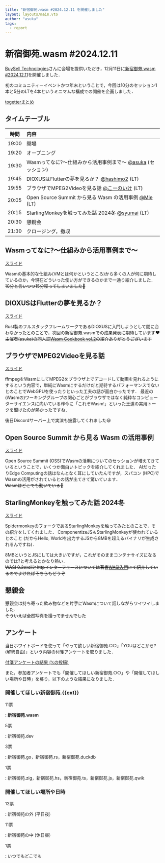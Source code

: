 ```yaml
---
title: "新宿御苑.wasm #2024.12.11 を開催しました"
layout: layouts/main.vto
author: "asuka"
tags:
  - report
---
```


# 新宿御苑.wasm #2024.12.11

[BuySell Technologies](https://buysell-technologies.com/)さんに会場を提供いただき，12月11日に[新宿御苑.wasm #2024.12.11](https://shinjukugyoen.connpass.com/event/338017/)を開催しました．

初のコミュニティーイベントかつ年末ということで，今回は10分のセッション1本と5分のLTを4本というミニマムな構成での開催を企画しました．

[togetterまとめ](https://togetter.com/li/2486731)

## タイムテーブル

| 時間  | 内容                                                                                 |
| :---: | :----------------------------------------------------------------------------------- |
| 19:00 | 開場                                                                                 |
| 19:20 | オープニング                                                                         |
| 19:30 | Wasmってなに?〜仕組みから活用事例まで〜 [@asuka](https://x.com/a_skua) (セッション)  |
| 19:45 | DIOXUSはFlutterの夢を見るか？ [@hashimo2](https://x.com/_hashimo2) (LT)              |
| 19:55 | ブラウザでMPEG2Videoを見る話 [@こーのいけ](https://x.com/ko_noike) (LT)              |
| 20:05 | Open Source Summit から見る Wasm の活用事例 [@Mie](https://github.com/sux2mfgj) (LT) |
| 20:15 | StarlingMonkeyを触ってみた話 2024冬 [@syumai](https://x.com/__syumai) (LT)           |
| 20:30 | 懇親会                                                                               |
| 21:30 | クロージング，撤収                                                                   |

## Wasmってなに?〜仕組みから活用事例まで〜

[スライド](https://speakerdeck.com/askua/wasmtutenani-xin-su-yu-yuan-dot-wasm-number-2024-dot-12-dot-11)

Wasmの基本的な仕組み(VMとは何かというところ)から多くの人が何に期待しているのか，今現在どういった使い方ができるのかまで一通り紹介しました．\
~~10分と言いつつ15分喋ってしまいました🙇~~

## DIOXUSはFlutterの夢を見るか？

[スライド](https://speakerdeck.com/_hashimo2/2024-12-11-shinjuku-gyoen-dev-lt)

Rust製のフルスタックフレームワークであるDIOXUSに入門しようとして間に合わなかったとのことで，次回の新宿御苑.wasmでの成果発表に期待しています❤️\
~~主催者(asuka)の同人誌[Wasm Cookbook vol.2](https://techbookfest.org/product/7CHqqtaeaRYrwDwQNCX0T7)の紹介ありがとうございます~~

## ブラウザでMPEG2Videoを見る話

[スライド](https://www.docswell.com/s/kounoike/53G711-2024-12-12-214845/1)

ffmpegをWasmにしてMPEG2をブラウザ上でデコードして動画を見れるようにするという内容で，単純にWasmにするだけだと期待するパフォーマンスでないとのことでWebGPUを使ったりといった工夫の話が面白かったです．
最近の(Wasmの)ワーキンググループの関心ごとがブラウザではなく純粋なコンピューターサイエンスに向いている昨今に「これぞWasm!」といった王道の実用トークを聞けたのが熱かったですね．

後日Discordサーバー上で実演も披露してくれました😆

## Open Source Summit から見る Wasm の活用事例

[スライド](https://docs.google.com/presentation/d/1YsoxbEr8QrGAfeyACPJA2JqwoQmxWBIcQPFlrjWNr6k/edit?usp=sharing)

Open Source Summit
(OSS)でWasmの活用についてのセッションが増えてきているということで，いくつか面白いトピックを紹介してくれました．
AIだったりEdge Computingの話はなんとなく耳にしていたんですが，スパコン
(HPC)でWasmの活用がされているとの話が出てきて驚いています．\
~~Wasmはどこでも動いている👀~~

## StarlingMonkeyを触ってみた話 2024冬

[スライド](https://speakerdeck.com/syumai/starlingmonkeywohong-tutemitahua-2024dong)

SpidermonkeyのフォークであるStarlingMonkeyを触ってみたとのことで，その紹介をしてくれました．
ComponentizeJSもStarlingMonkeyが使われているとのこと (だからHello,
Worldを出力するJSから8MBを超えるバイナリが生成されるんですね)．

8MBというとJSにしては大きいですが，これがそのままコンテナサイズになるのでは?と考えるとかなり熱い．\
~~WASI
0.2のcliとhttpインターフェースについては著書[WASI入門](https://nextpublishing.jp/book/18115.html)にて紹介しているのでよければそちらもどうぞ~~

## 懇親会

懇親会は持ち寄った飲み物などを片手にWasmについて話しながらワイワイしました．\
~~そういえば全然写真を撮ってませんでした~~

## アンケート

当日ホワイトボードを使って「やって欲しい新宿御苑.○○」「YOUはどこから?
(解釈自由)」という内容の付箋アンケートを取りました．

[付箋アンケートの結果 (𝕏の投稿)](https://x.com/a_skua/status/1866894023413338237)

また，参加者アンケートでも「開催してほしい新宿御苑.○○」や「開催してほしい場所や日時」を募り，以下のような結果になりました．

### 開催してほしい新宿御苑.{{ext}}

11票

: **新宿御苑.wasm**

5票

: 新宿御苑.dev

3票

: 新宿御苑.go，新宿御苑.rs，新宿御苑.duckdb

1票

: 新宿御苑.zig，新宿御苑.hs，新宿御苑.ts，新宿御苑.js，新宿御苑.qwik

### 開催してほしい場所や日時

12票

: 新宿御苑の外 (平日夜)

11票

: 新宿御苑の中 (休日昼)

1票

: いつでもどこでも
